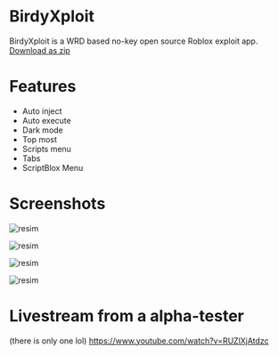 # BirdyXploit
BirdyXploit is a WRD based no-key open source Roblox exploit app.
<a href="https://github.com/HAKANKOKCU/BirdyXploit/blob/main/BirdyXploit/bin/Debug/net7.0-windows/net7.0-windows.zip">Download as zip</a>
# Features
* Auto inject
* Auto execute
* Dark mode
* Top most
* Scripts menu
* Tabs
* ScriptBlox Menu
# Screenshots
![resim](https://user-images.githubusercontent.com/103432992/218266512-7b26de72-5c0d-431a-a57c-003ad320ea74.png)

![resim](https://user-images.githubusercontent.com/103432992/218030741-ef38aa2c-3a71-4568-afc7-09965d0a808a.png)

![resim](https://user-images.githubusercontent.com/103432992/218266543-8874d000-ee1e-4e68-982c-08ab45a47824.png)

![resim](https://user-images.githubusercontent.com/103432992/217880688-d204caea-f36b-4a3d-9021-a5f058e96d3f.png)
# Livestream from a alpha-tester
(there is only one lol)
https://www.youtube.com/watch?v=RUZlXjAtdzc
